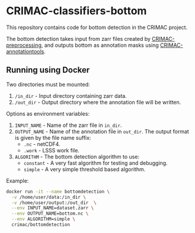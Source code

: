# CRIMAC-classifiers-bottom

This repository contains code for bottom detection in the CRIMAC project.

The bottom detection takes input from zarr files created by
[CRIMAC-preprocessing](https://github.com/CRIMAC-WP4-Machine-learning/CRIMAC-preprocessing),
and outputs bottom as annotation masks using
[CRIMAC-annotationtools](https://github.com/CRIMAC-WP4-Machine-learning/CRIMAC-annotationtools).

## Running using Docker

Two directories must be mounted:
1. `/in_dir` - Input directory containing zarr data.
2. `/out_dir` - Output directory where the annotation file will be written.

Options as environment variables:
1. `INPUT_NAME` - Name of the zarr file in `in_dir`.
2. `OUTPUT_NAME` - Name of the annotation file in `out_dir`.
   The output format is given by the file name suffix:
    * `.nc` - netCDF4.
    * `.work` - LSSS work file.
3. `ALGORITHM` - The bottom detection algorithm to use:
    * `constant` - A very fast algorithm for testing and debugging.
    * `simple` - A very simple threshold based algorithm.

Example:
```bash
docker run -it --name bottomdetection \
  -v /home/user/data:/in_dir \
  -v /home/user/output:/out_dir  \
  --env INPUT_NAME=dataset.zarr \
  --env OUTPUT_NAME=bottom.nc \
  --env ALGORITHM=simple \
  crimac/bottomdetection
```
